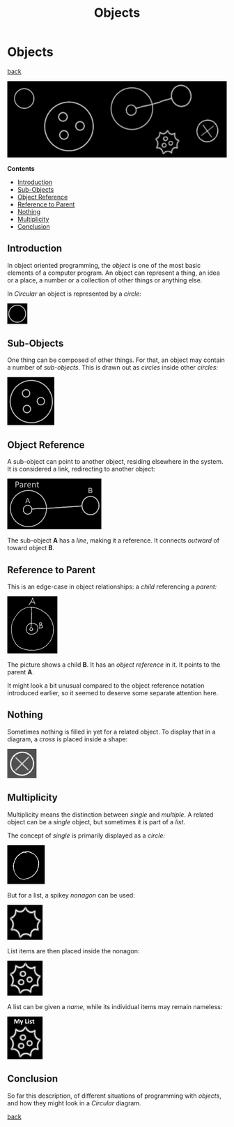 ﻿---
title: "Objects"
image: "images/objects-page.png"
description: "In object oriented programming, the object is one of the most basic elements of a computer program. It can represent a thing, an idea or a place, a number or a collection of other things or anything else."
keywords:
  - objects
  - object reference
  - nothing
  - null
  - multiplicity
  - circles
  - circular
  - circular language
  - shapes
  - boxes and arrows
  - code visualization
  - visualization
  - visual programming
  - visual programming language
  - VPL
  - diagrammatic programming language
  - diagram notation
  - diagrams
  - code map
  - object oriented programming
  - OO
  - OOP
  - programming
  - coding
  - computer programming
  - programming language
  - software engineering
  - software development
  - software design
  - software architecture
  - layered architecture
  - software
  - computers
---

Objects
=======

[back](../../)

<img src="images/objects-banner.png" width="700" />

__Contents__

- [Introduction](#introduction)
- [Sub-Objects](#sub-objects)
- [Object Reference](#object-reference)
- [Reference to Parent](#reference-to-parent)
- [Nothing](#nothing)
- [Multiplicity](#multiplicity)
- [Conclusion](#conclusion)

Introduction
------------

In object oriented programming, the *object* is one of the most basic elements of a computer program. An object can represent a thing, an idea or a place, a number or a collection of other things or anything else.

In *Circular* an object is represented by a *circle:*

![](images/Objects.001.png)

Sub-Objects
-----------

One thing can be composed of other things. For that, an object may contain a number of *sub-objects*. This is drawn out as *circles* inside other *circles:*

![](images/Objects.002.png)

Object Reference
----------------

A sub-object can point to another object, residing elsewhere in the system. It is considered a link, redirecting to another object:

![](images/Objects.003.png)

The sub-object __A__ has a *line*, making it a reference. It connects *outward* of toward object __B__.

Reference to Parent
-------------------

This is an edge-case in object relationships: a *child* referencing a *parent:*

![](images/reference-to-parent.png)

The picture shows a child __B__. It has an *object reference* in it. It points to the parent __A__.

It might look a bit unusual compared to the object reference notation introduced earlier, so it seemed to deserve some separate attention here.

Nothing
-------

Sometimes nothing is filled in yet for a related object. To display that in a diagram, a *cross* is placed inside a shape:

![](images/Objects.004.png)

Multiplicity
------------

Multiplicity means the distinction between *single* and *multiple*. A related object can be a *single* object, but sometimes it is part of a *list*.

The concept of *single* is primarily displayed as a *circle:*

![](images/Objects.005.png)

But for a list, a spikey *nonagon* can be used:

![](images/Objects.006.png)

List items are then placed inside the nonagon:

![](images/Objects.007.png)

A list can be given a *name*, while its individual items may remain nameless:

![](images/list-named-with-3-items.png)

Conclusion
----------

So far this description, of different situations of programming with *objects*, and how they might look in a *Circular* diagram.

[back](../../)